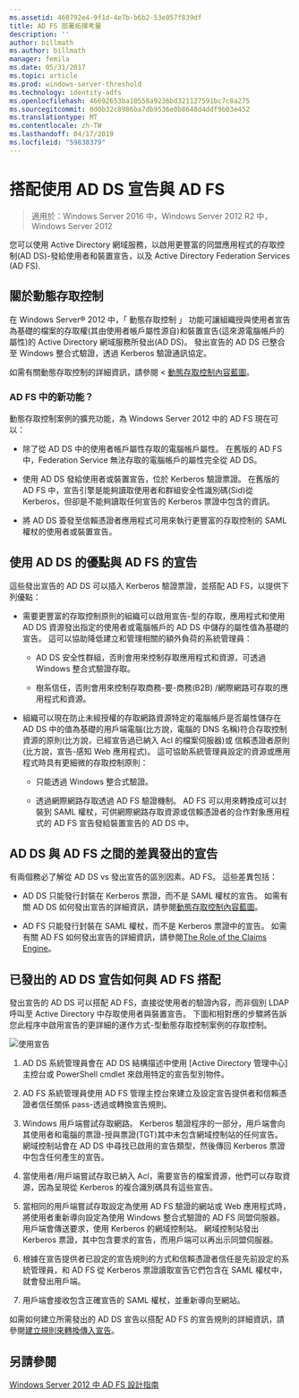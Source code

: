 ```yaml
---
ms.assetid: 460792e4-9f1d-4e7b-b6b2-53e057f839df
title: AD FS 部署拓撲考量
description: ''
author: billmath
ms.author: billmath
manager: femila
ms.date: 05/31/2017
ms.topic: article
ms.prod: windows-server-threshold
ms.technology: identity-adfs
ms.openlocfilehash: 46692653ba10558a9236bd321127591bc7c8a275
ms.sourcegitcommit: 0d0b32c8986ba7db9536e0b8648d4ddf9b03e452
ms.translationtype: MT
ms.contentlocale: zh-TW
ms.lasthandoff: 04/17/2019
ms.locfileid: "59838379"
---
```

# <a name="using-ad-ds-claims-with-ad-fs"></a>搭配使用 AD DS 宣告與 AD FS
  
>適用於：Windows Server 2016 中，Windows Server 2012 R2 中，Windows Server 2012
  
您可以使用 Active Directory 網域服務，以啟用更豐富的同盟應用程式的存取控制\(AD DS\)\-發給使用者和裝置宣告，以及 Active Directory Federation Services \(AD FS\).  
  
## <a name="about-dynamic-access-control"></a>關於動態存取控制  
在 Windows Server® 2012 中，「 動態存取控制 」 功能可讓組織授與使用者宣告為基礎的檔案的存取權\(其由使用者帳戶屬性源自\)和裝置宣告\(這來源電腦帳戶的屬性\)的 Active Directory 網域服務所發出\(AD DS\)。 發出宣告的 AD DS 已整合至 Windows 整合式驗證，透過 Kerberos 驗證通訊協定。  
  
如需有關動態存取控制的詳細資訊，請參閱 <<c0> [ 動態存取控制內容藍圖](../../solution-guides/Dynamic-Access-Control--Scenario-Overview.md#BKMK_APP)。  
  
### <a name="whats-new-in-ad-fs"></a>AD FS 中的新功能？  
動態存取控制案例的擴充功能，為 Windows Server 2012 中的 AD FS 現在可以：  
  
-   除了從 AD DS 中的使用者帳戶屬性存取的電腦帳戶屬性。 在舊版的 AD FS 中，Federation Service 無法存取的電腦帳戶的屬性完全從 AD DS。  
  
-   使用 AD DS 發給使用者或裝置宣告，位於 Kerberos 驗證票證。 在舊版的 AD FS 中，宣告引擎是能夠讀取使用者和群組安全性識別碼\(Sid\)從 Kerberos，但卻是不能夠讀取任何宣告的 Kerberos 票證中包含的資訊。  
  
-   將 AD DS 簽發至信賴憑證者應用程式可用來執行更豐富的存取控制的 SAML 權杖的使用者或裝置宣告。  
  
## <a name="benefits-of-using-ad-ds-claims-with-ad-fs"></a>使用 AD DS 的優點與 AD FS 的宣告  
這些發出宣告的 AD DS 可以插入 Kerberos 驗證票證，並搭配 AD FS，以提供下列優點：  
  
-   需要更豐富的存取控制原則的組織可以啟用宣告\-型的存取，應用程式和使用 AD DS 資源發出指定的使用者或電腦帳戶的 AD DS 中儲存的屬性值為基礎的宣告。 這可以協助降低建立和管理相關的額外負荷的系統管理員：  
  
    -   AD DS 安全性群組，否則會用來控制存取應用程式和資源，可透過 Windows 整合式驗證存取。  
  
    -   樹系信任，否則會用來控制存取商務\-要\-商務\(B2B\) \/網際網路可存取的應用程式和資源。  
  
-   組織可以現在防止未經授權的存取網路資源特定的電腦帳戶是否屬性儲存在 AD DS 中的值為基礎的用戶端電腦\(比方說，電腦的 DNS 名稱\)符合存取控制資源的原則\(比方說，已經宣告過已納入 Acl 的檔案伺服器\)或 信賴憑證者原則\(比方說，宣告\-感知 Web 應用程式\)。 這可協助系統管理員設定的資源或應用程式時具有更細微的存取控制原則：  
  
    -   只能透過 Windows 整合式驗證。  
  
    -   透過網際網路存取透過 AD FS 驗證機制。 AD FS 可以用來轉換成可以封裝到 SAML 權杖，可供網際網路存取資源或信賴憑證者的合作對象應用程式的 AD FS 宣告發給裝置宣告的 AD DS 中。  
  
## <a name="differences-between-ad-ds-and-ad-fs-issued-claims"></a>AD DS 與 AD FS 之間的差異發出的宣告  
有兩個務必了解從 AD DS vs 發出宣告的區別因素。AD FS。 這些差異包括：  
  
-   AD DS 只能發行封裝在 Kerberos 票證，而不是 SAML 權杖的宣告。 如需有關 AD DS 如何發出宣告的詳細資訊，請參閱[動態存取控制內容藍圖](../../solution-guides/Dynamic-Access-Control--Scenario-Overview.md#BKMK_APP)。  
  
-   AD FS 只能發行封裝在 SAML 權杖，而不是 Kerberos 票證中的宣告。 如需有關 AD FS 如何發出宣告的詳細資訊，請參閱[The Role of the Claims Engine](../../ad-fs/technical-reference/The-Role-of-the-Claims-Engine.md)。  
  
## <a name="how-ad-ds-issued-claims-work-with-ad-fs"></a>已發出的 AD DS 宣告如何與 AD FS 搭配  
發出宣告的 AD DS 可以搭配 AD FS，直接從使用者的驗證內容，而非個別 LDAP 呼叫至 Active Directory 中存取使用者與裝置宣告。 下圖和相對應的步驟將告訴您此程序中啟用宣告的更詳細的運作方式\-型動態存取控制案例的存取控制。  
  
![使用宣告](media/UsingADDSClaimswithADFS.gif)  
  
1.  AD DS 系統管理員會在 AD DS 結構描述中使用 [Active Directory 管理中心] 主控台或 PowerShell cmdlet 來啟用特定的宣告型別物件。  
  
2.  AD FS 系統管理員使用 AD FS 管理主控台來建立及設定宣告提供者和信賴憑證者信任關係 pass\-透過或轉換宣告規則。  
  
3.  Windows 用戶端嘗試存取網路。 Kerberos 驗證程序的一部分，用戶端會向其使用者和電腦的票證\-授與票證\(TGT\)其中未包含網域控制站的任何宣告。 網域控制站會在 AD DS 中尋找已啟用的宣告類型，然後傳回 Kerberos 票證中包含任何產生的宣告。  
  
4.  當使用者\/用戶端嘗試存取已納入 Acl，需要宣告的檔案資源，他們可以存取資源，因為呈現從 Kerberos 的複合識別碼具有這些宣告。  
  
5.  當相同的用戶端嘗試存取設定為使用 AD FS 驗證的網站或 Web 應用程式時，將使用者重新導向設定為使用 Windows 整合式驗證的 AD FS 同盟伺服器。 用戶端會傳送要求，使用 Kerberos 的網域控制站。 網域控制站發出 Kerberos 票證，其中包含要求的宣告，而用戶端可以再出示同盟伺服器。  
  
6.  根據在宣告提供者已設定的宣告規則的方式和信賴憑證者信任是先前設定的系統管理員，和 AD FS 從 Kerberos 票證讀取宣告它們包含在 SAML 權杖中，就會發出用戶端。  
  
7.  用戶端會接收包含正確宣告的 SAML 權杖，並重新導向至網站。  
  
如需如何建立所需發出的 AD DS 宣告以搭配 AD FS 的宣告規則的詳細資訊，請參閱[建立規則來轉換傳入宣告](../../ad-fs/operations/Create-a-Rule-to-Transform-an-Incoming-Claim.md)。  
  
## <a name="see-also"></a>另請參閱
[Windows Server 2012 中 AD FS 設計指南](AD-FS-Design-Guide-in-Windows-Server-2012.md)
